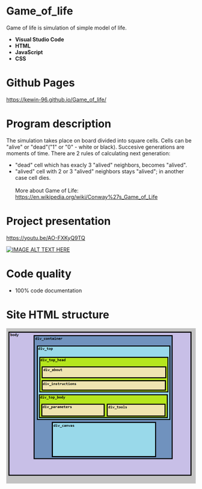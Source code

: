 # Game_of_life
Game of life is simulation of simple model of life. <br />
* **Visual Studio Code** <br />
* **HTML** <br />
* **JavaScript** <br />
* **CSS** <br />

# Github Pages
https://kewin-96.github.io/Game_of_life/

# Program description
The simulation takes place on board divided into square cells. Cells can be "alive" or "dead"("1" or "0" - white or black). Succesive generations are moments of time. There are 2 rules of calculating next generation: <br />
* "dead" cell which has exacly 3 "alived" neighbors, becomes "alived". <br />
* "alived" cell with 2 or 3 "alived" neighbors stays "alived"; in another case cell dies. <br /> <br />
More about Game of Life: https://en.wikipedia.org/wiki/Conway%27s_Game_of_Life <br />

# Project presentation
https://youtu.be/AO-FXKyQ9TQ

[![IMAGE ALT TEXT HERE](https://img.youtube.com/vi/AO-FXKyQ9TQ/0.jpg)](https://www.youtube.com/watch?v=AO-FXKyQ9TQ)

# Code quality
* 100% code documentation

# Site HTML structure
![Site structure](https://github.com/Kewin-96/Game_of_life/blob/main/img/Site_structure.png)
